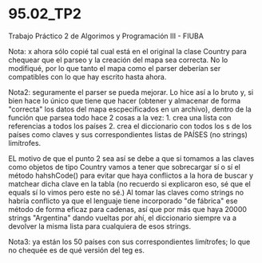 # 95.02_TP2
Trabajo Práctico 2  de Algorimos y Programación III - FIUBA

Nota: x ahora sólo copié tal cual está en el original la clase Country para chequear que el parseo y la creación del mapa sea correcta. 
No lo modifiqué, por lo que tanto el mapa como el parser deberían ser compatibles con lo que hay escrito hasta ahora.

Nota2: seguramente el parser se pueda mejorar. Lo hice así a lo bruto y, si bien hace lo único que tiene que hacer (obtener y almacenar de forma "correcta" los datos del mapa escpecificados en un archivo), dentro de la función que parsea todo hace 2 cosas a la vez: 
    1. crea una lista con referencias a todos los países
    2. crea el diccionario con todos los <name>s de los países como claves y sus correspondientes listas de PAÍSES (no strings) limítrofes.

  EL motivo de que el punto 2 sea así se debe a que si tomamos a las claves como objetos de tipo Country vamos a tener que sobrecargar sí o sí el método hahshCode()
  para evitar que haya conflictos a la hora de buscar y matchear dicha clave en la tabla (no recuerdo si explicaron eso, sé que el equals sí lo vimos pero este no sé.)
  Al tomar las claves como strings no habría conflicto ya que el lenguaje tiene incorporado "de fábrica" ese método de forma eficaz para cadenas, así que por más
  que haya 20000 strings "Argentina" dando vueltas por ahí, el diccionario siempre va a devolver la misma lista para cualquiera de esos strings.
  
Nota3: ya están los 50 países con sus correspondientes limítrofes; lo que no chequée es de qué versión del teg es. 
